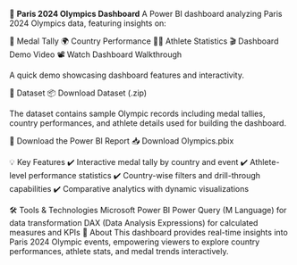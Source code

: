 🏅 **Paris 2024 Olympics Dashboard**
A Power BI dashboard analyzing Paris 2024 Olympics data, featuring insights on:

🥇 Medal Tally
🌍 Country Performance
🏃‍♂️ Athlete Statistics
🎬 Dashboard Demo Video
📽️ Watch Dashboard Walkthrough

A quick demo showcasing dashboard features and interactivity.

📂 Dataset
📦 Download Dataset (.zip)

The dataset contains sample Olympic records including medal tallies, country performances, and athlete details used for building the dashboard.

📄 Download the Power BI Report
📥 Download Olympics.pbix

💡 Key Features
✔️ Interactive medal tally by country and event
✔️ Athlete-level performance statistics
✔️ Country-wise filters and drill-through capabilities
✔️ Comparative analytics with dynamic visualizations

🛠️ Tools & Technologies
Microsoft Power BI
Power Query (M Language) for data transformation
DAX (Data Analysis Expressions) for calculated measures and KPIs
📢 About
This dashboard provides real-time insights into Paris 2024 Olympic events, empowering viewers to explore country performances, athlete stats, and medal trends interactively.
